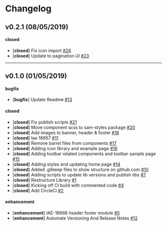 # Changelog

## v0.2.1 (08/05/2019)

#### closed

- [**closed**] Fix icon import [#24](https://github.com/GSA/sam-design-system/pull/24)
- [**closed**] Update to pagination UI [#23](https://github.com/GSA/sam-design-system/pull/23)

---

## v0.1.0 (01/05/2019)

#### bugfix

- [**bugfix**] Update Readme [#13](https://github.com/GSA/sam-design-system/pull/13)

#### closed

- [**closed**] Fix publish scripts  [#21](https://github.com/GSA/sam-design-system/pull/21)
- [**closed**] Move component scss to sam-styles package [#20](https://github.com/GSA/sam-design-system/pull/20)
- [**closed**] Add images to banner, header & footer [#18](https://github.com/GSA/sam-design-system/pull/18)
- [**closed**] Iae 16657 [#11](https://github.com/GSA/sam-design-system/pull/11)
- [**closed**] Remove barrel files from components [#17](https://github.com/GSA/sam-design-system/pull/17)
- [**closed**] Adding icon library and example page [#16](https://github.com/GSA/sam-design-system/pull/16)
- [**closed**] Adding toolbar related components and toolbar sample page [#15](https://github.com/GSA/sam-design-system/pull/15)
- [**closed**] Adding styles and updating home page [#14](https://github.com/GSA/sam-design-system/pull/14)
- [**closed**] Added .gitkeep files to show structure on github.com [#10](https://github.com/GSA/sam-design-system/pull/10)
- [**closed**] Adding scripts to update lib versions and publish libs [#7](https://github.com/GSA/sam-design-system/pull/7)
- [**closed**] Restructure Library [#1](https://github.com/GSA/sam-design-system/pull/1)
- [**closed**] Kicking off CI build with commented code [#4](https://github.com/GSA/sam-design-system/pull/4)
- [**closed**] Add CircleCi [#2](https://github.com/GSA/sam-design-system/pull/2)

#### enhancement

- [**enhancement**] IAE-18666 header footer module [#5](https://github.com/GSA/sam-design-system/pull/5)
- [**enhancement**] Automate Versioning And Release Notes [#12](https://github.com/GSA/sam-design-system/pull/12)
